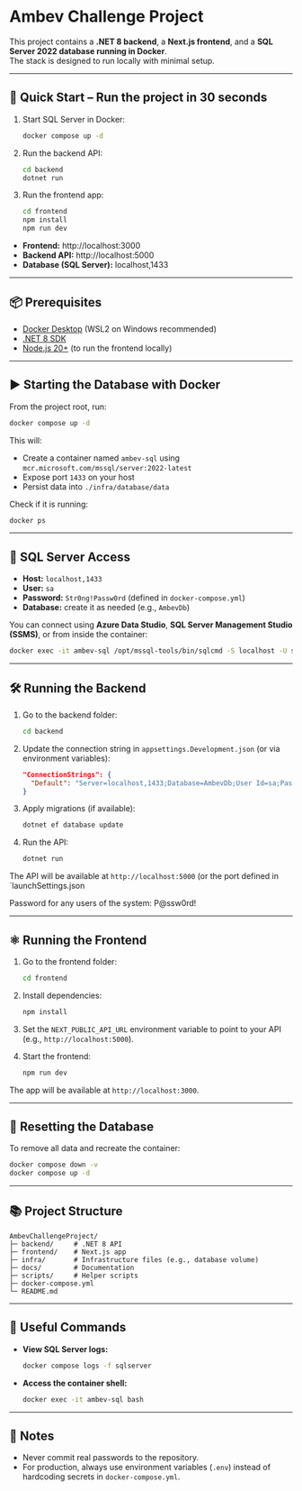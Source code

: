 # Ambev Challenge Project

This project contains a **.NET 8 backend**, a **Next.js frontend**, and a **SQL Server 2022 database running in Docker**.  
The stack is designed to run locally with minimal setup.

---

## 🚀 Quick Start – Run the project in 30 seconds

1. Start SQL Server in Docker:
   ```bash
   docker compose up -d
   ```

2. Run the backend API:
   ```bash
   cd backend
   dotnet run
   ```

3. Run the frontend app:
   ```bash
   cd frontend
   npm install
   npm run dev
   ```

- **Frontend:** http://localhost:3000  
- **Backend API:** http://localhost:5000  
- **Database (SQL Server):** localhost,1433  

---

## 📦 Prerequisites

- [Docker Desktop](https://www.docker.com/products/docker-desktop) (WSL2 on Windows recommended)  
- [.NET 8 SDK](https://dotnet.microsoft.com/en-us/download)  
- [Node.js 20+](https://nodejs.org/en/) (to run the frontend locally)  

---

## ▶️ Starting the Database with Docker

From the project root, run:

```bash
docker compose up -d
```

This will:

- Create a container named `ambev-sql` using `mcr.microsoft.com/mssql/server:2022-latest`
- Expose port `1433` on your host
- Persist data into `./infra/database/data`

Check if it is running:

```bash
docker ps
```

---

## 🔑 SQL Server Access

- **Host:** `localhost,1433`  
- **User:** `sa`  
- **Password:** `Str0ng!Passw0rd` (defined in `docker-compose.yml`)  
- **Database:** create it as needed (e.g., `AmbevDb`)  

You can connect using **Azure Data Studio**, **SQL Server Management Studio (SSMS)**, or from inside the container:

```bash
docker exec -it ambev-sql /opt/mssql-tools/bin/sqlcmd -S localhost -U sa -P Str0ng!Passw0rd
```

---

## 🛠️ Running the Backend

1. Go to the backend folder:
   ```bash
   cd backend
   ```

2. Update the connection string in `appsettings.Development.json` (or via environment variables):

   ```json
   "ConnectionStrings": {
     "Default": "Server=localhost,1433;Database=AmbevDb;User Id=sa;Password=Str0ng!Passw0rd;TrustServerCertificate=True;"
   }
   ```

3. Apply migrations (if available):
   ```bash
   dotnet ef database update
   ```

4. Run the API:
   ```bash
   dotnet run
   ```

The API will be available at `http://localhost:5000` (or the port defined in `launchSettings.json

Password for any users of the system:
P@ssw0rd!

---

## ⚛️ Running the Frontend

1. Go to the frontend folder:
   ```bash
   cd frontend
   ```

2. Install dependencies:
   ```bash
   npm install
   ```

3. Set the `NEXT_PUBLIC_API_URL` environment variable to point to your API (e.g., `http://localhost:5000`).

4. Start the frontend:
   ```bash
   npm run dev
   ```

The app will be available at `http://localhost:3000`.

---

## 🐳 Resetting the Database

To remove all data and recreate the container:

```bash
docker compose down -v
docker compose up -d
```

---

## 📚 Project Structure

```
AmbevChallengeProject/
├─ backend/     # .NET 8 API
├─ frontend/    # Next.js app
├─ infra/       # Infrastructure files (e.g., database volume)
├─ docs/        # Documentation
├─ scripts/     # Helper scripts
├─ docker-compose.yml
└─ README.md
```

---

## 🚀 Useful Commands

- **View SQL Server logs:**
  ```bash
  docker compose logs -f sqlserver
  ```

- **Access the container shell:**
  ```bash
  docker exec -it ambev-sql bash
  ```

---

## 📝 Notes

- Never commit real passwords to the repository.  
- For production, always use environment variables (`.env`) instead of hardcoding secrets in `docker-compose.yml`.

